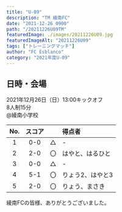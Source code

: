 ```yaml
---
title: "U-09"
description: "TM 綾南FC"
date: "2021-12-26 0900"
path: "/20211226U09TM"
featuredImage: ./images/20211226U09.jpg
featuredImageAlt: "20211226U09"
tags: ["トレーニングマッチ"]
author: "FC Esblanco"
category: "2021年度U-09"
---
```


## 日時・会場

2021年12月26日（日）13:00キックオフ<br>
8人制15分<br>
@綾南小学校

| No.| スコア |   | 得点者  |
|:--:|:------:|:-:|:--------|
| 1  | 0-0 | △ |-|
| 2  | 2-0 | 〇 |はやと、はるひと|
| 3  | 0-0 | △ |-|
| 4  | 5-1 | 〇 |りょう2、はやと3|
| 5  | 2-0 | 〇 |りょう、まさき|


綾南FCの皆様、ありがとうございました。